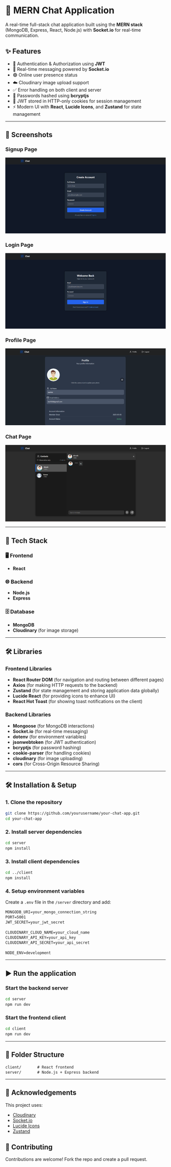 # 💬 MERN Chat Application

A real-time full-stack chat application built using the **MERN stack** (MongoDB, Express, React, Node.js) with **Socket.io** for real-time communication.

## ✨ Features

- 🔐 Authentication & Authorization using **JWT**
- 👾 Real-time messaging powered by **Socket.io**
- 🟢 Online user presence status
- ☁️ Cloudinary image upload support
- ✅ Error handling on both client and server
- 🔐 Passwords hashed using **bcryptjs**
- 🍪 JWT stored in HTTP-only cookies for session management
- ⚡ Modern UI with **React**, **Lucide Icons**, and **Zustand** for state management

---

## 📸 Screenshots

### Signup Page
![Signup Page](https://github.com/DINESHKARTHIKN/Chat_App/blob/main/Images/Screenshot%202025-05-06%20184532.png?raw=true)

### Login Page
![Login Page](https://github.com/DINESHKARTHIKN/Chat_App/blob/main/Images/Screenshot%202025-05-06%20184543.png?raw=true)

### Profile Page
![Profile Page](https://github.com/DINESHKARTHIKN/Chat_App/blob/main/Images/Screenshot%202025-05-06%20185303.png?raw=true)

### Chat Page
![Chat Page](https://github.com/DINESHKARTHIKN/Chat_App/blob/main/Images/Screenshot%202025-05-06%20185723.png?raw=true)

---

## 🚀 Tech Stack

### 🖥️ Frontend
- **React**

### 🌐 Backend
- **Node.js**
- **Express**

### 🗄️ Database
- **MongoDB**
- **Cloudinary** (for image storage)

---

## 🛠️ Libraries

### Frontend Libraries
- **React Router DOM** (for navigation and routing between different pages)
- **Axios** (for making HTTP requests to the backend)
- **Zustand** (for state management and storing application data globally)
- **Lucide React** (for providing icons to enhance UI)
- **React Hot Toast** (for showing toast notifications on the client)

### Backend Libraries
- **Mongoose** (for MongoDB interactions)
- **Socket.io** (for real-time messaging)
- **dotenv** (for environment variables)
- **jsonwebtoken** (for JWT authentication)
- **bcryptjs** (for password hashing)
- **cookie-parser** (for handling cookies)
- **cloudinary** (for image uploading)
- **cors** (for Cross-Origin Resource Sharing)

---

## 🛠️ Installation & Setup

### 1. Clone the repository

```bash
git clone https://github.com/yourusername/your-chat-app.git
cd your-chat-app
```

### 2. Install server dependencies

```bash
cd server
npm install
```

### 3. Install client dependencies

```bash
cd ../client
npm install
```

### 4. Setup environment variables

Create a `.env` file in the `/server` directory and add:

```env
MONGODB_URI=your_mongo_connection_string
PORT=5001
JWT_SECRET=your_jwt_secret

CLOUDINARY_CLOUD_NAME=your_cloud_name
CLOUDINARY_API_KEY=your_api_key
CLOUDINARY_API_SECRET=your_api_secret

NODE_ENV=development
```

---

## ▶️ Run the application

### Start the backend server

```bash
cd server
npm run dev
```

### Start the frontend client

```bash
cd client
npm run dev
```


---

## 📂 Folder Structure

```
client/       # React frontend
server/       # Node.js + Express backend
```

---

## 🙌 Acknowledgements

This project uses:

- [Cloudinary](https://cloudinary.com/)
- [Socket.io](https://socket.io/)
- [Lucide Icons](https://lucide.dev/)
- [Zustand](https://zustand-demo.pmnd.rs/)



## 🤝 Contributing

Contributions are welcome! Fork the repo and create a pull request.
